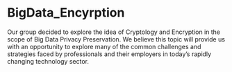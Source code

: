 # BigData_Encyrption
Our group decided to explore the idea of Cryptology and Encryption in the scope of Big Data Privacy Preservation. We believe this topic will provide us with an opportunity to explore many of the common challenges and strategies faced by professionals and their employers in today’s rapidly changing technology sector.
